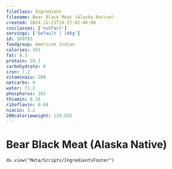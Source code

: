 ```yaml
---
fileClass: Ingredient
filename: Bear Black Meat (Alaska Native)
created: 2024-12-21T19:27:02-06:00
cssclasses: ['nutFact']
servings: ['Default | 100g']
id: 169793
foodgroup: American Indian
calories: 155
fat: 8.3
protein: 20.1
carbohydrate: 0
iron: 7.2
vitaminaiu: 260
netcarbs: 0
water: 71.2
phosphorus: 162
thiamin: 0.16
riboflavin: 0.68
niacin: 3.2
200calorieweight: 129.032
---
```


# Bear Black Meat (Alaska Native)

```dataviewjs
dv.view("Meta/Scripts/IngredientsFooter")
```